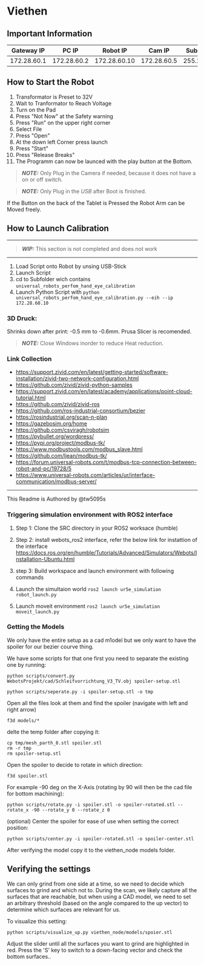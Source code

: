 # Viethen

## Important Information

| Gateway IP | PC IP | Robot IP | Cam IP | Subnet Mask |
| --- | --- | --- | --- | --- |
| 172.28.60.1 | 172.28.60.2 | 172.28.60.10 | 172.28.60.5 | 255.255.255.0 |



## How to Start the Robot

1. Transformator is Preset to 32V
2. Wait to Tranformator to Reach Voltage
3. Turn on the Pad
4. Press "Not Now" at the Safety warning
5. Press "Run" on the upper right corner
6. Select File
7. Press "Open"
8. At the down left Corner press launch
9. Press "Start"
10. Press "Release Breaks"
11. The Programm can now be launced with the play button at the Bottom.

> **_NOTE:_**  Only Plug in the Camera if needed, because it does not have a on or off switch.  

> **_NOTE:_**  Only Plug in the *USB* after Boot is finished.

If the Button on the back of the Tablet is Pressed the Robot Arm can be Moved freely.

## How to Launch Calibration
---
> **_WIP:_** This section is not completed and does not work
---
1. Load Script onto Robot by unsing USB-Stick
2. Launch Script
4. cd to Subfolder wich contains ```universal_robots_perfom_hand_eye_calibration```
3. Launch Python Script with ```python universal_robots_perfom_hand_eye_calibration.py --eih --ip 172.28.60.10```

### 3D Druck:
Shrinks down after print: -0.5 mm to -0.6mm. Prusa Slicer is recomended.
> **_NOTE:_**  Close Windows inorder to reduce Heat reduction.


### Link Collection
- https://support.zivid.com/en/latest/getting-started/software-installation/zivid-two-network-configuration.html
- https://github.com/zivid/zivid-python-samples
- https://support.zivid.com/en/latest/academy/applications/point-cloud-tutorial.html
- https://github.com/zivid/zivid-ros
- https://github.com/ros-industrial-consortium/bezier
- https://rosindustrial.org/scan-n-plan
- https://gazebosim.org/home
- https://github.com/csviragh/robotsim
- https://pybullet.org/wordpress/
- https://pypi.org/project/modbus-tk/
- https://www.modbustools.com/modbus_slave.html
- https://github.com/ljean/modbus-tk/
- https://forum.universal-robots.com/t/modbus-tcp-connection-between-robot-and-pc/19728/5
- https://www.universal-robots.com/articles/ur/interface-communication/modbus-server/

---
This Readme is Authored by @tw5095s


### Triggering simulation environment with ROS2 interface
1. Step 1: Clone the SRC directory in your ROS2 worksace (humble)

2. Step 2: install webots_ros2 interface, refer the below link for instattion of the interface 
  https://docs.ros.org/en/humble/Tutorials/Advanced/Simulators/Webots/Installation-Ubuntu.html

3. step 3: Build workspace and launch environment with following commands

4. Launch the simultaion world
  `ros2 launch ur5e_simulation robot_launch.py`

5. Launch moveit environment
  `ros2 launch ur5e_simulation moveit_launch.py`
  
  
### Getting the Models

We only have the entire setup as a cad m1odel but we only want to have the spoiler for our bezier courve thing.

We have some scripts for that one first you need to separate the existing one by running: 

```python scripts/convert.py WebotsProjekt/cad/Schleifvorrichtung_V3_TV.obj spoiler-setup.stl```

```
python scripts/seperate.py -i spoiler-setup.stl -o tmp
```
Open all the files look at them and find the spoiler (navigate with left and right arrow)
```
f3d models/*
```
delte the temp folder after copying it:

```
cp tmp/mesh_parth_8.stl spoiler.stl
rm -r tmp
rm spoiler-setup.stl
```

Open the spoiler to decide to rotate in which direction:
```
f3d spoiler.stl
```

For example -90 deg on the X-Axis (rotating by 90 will then be the cad file for bottom machining):
```
python scripts/rotate.py -i spoiler.stl -o spoiler-rotated.stl --rotate_x -90 --rotate_y 0 --rotate_z 0
```

(optional) Center the spoiler for ease of use when setting the correct position:
```
python scripts/center.py -i spoiler-rotated.stl -o spoiler-center.stl
```

After verifying the model copy it to the viethen_node models folder.

## Verifying the settings
We can only grind from one side at a time, so we need to decide which surfaces to grind and which not to. During the scan, we likely capture all the surfaces that are reachable, but when using a CAD model, we need to set an arbitrary threshold (based on the angle compared to the up vector) to determine which surfaces are relevant for us.

To visualize this setting:
``` shell
python scripts/visualize_up.py viethen_node/models/spoier.stl
```
Adjust the slider until all the surfaces you want to grind are highlighted in red. Press the 'S' key to switch to a down-facing vector and check the bottom surfaces..
